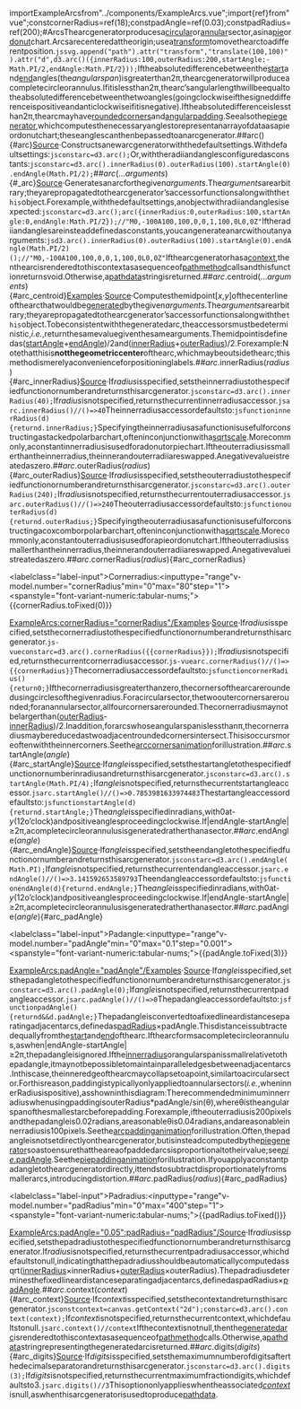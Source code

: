 <scriptsetup>importExampleArcsfrom"../components/ExampleArcs.vue";import{ref}from"vue";constcornerRadius=ref(18);constpadAngle=ref(0.03);constpadRadius=ref(200);</script>#ArcsThearcgeneratorproducesa[circular](https://en.wikipedia.org/wiki/Circular_sector)or[annular](https://en.wikipedia.org/wiki/Annulus_(mathematics))sector,asina[pie](https://observablehq.com/@d3/pie-chart/2?intent=fork)or[donut](https://observablehq.com/@d3/donut-chart/2?intent=fork)chart.Arcsarecenteredattheorigin;usea[transform](http://www.w3.org/TR/SVG/coords.html#TransformAttribute)tomovethearctoadifferentposition.```jssvg.append("path").attr("transform","translate(100,100)").attr("d",d3.arc()({innerRadius:100,outerRadius:200,startAngle:-Math.PI/2,endAngle:Math.PI/2}));```Iftheabsolutedifferencebetweenthe[start](#arc_startAngle)and[end](#arc_endAngle)angles(the*angularspan*)isgreaterthan2π,thearcgeneratorwillproduceacompletecircleorannulus.Ifitislessthan2π,thearc’sangularlengthwillbeequaltotheabsolutedifferencebetweenthetwoangles(goingclockwiseifthesigneddifferenceispositiveandanticlockwiseifitisnegative).Iftheabsolutedifferenceislessthan2π,thearcmayhave[roundedcorners](#arc_cornerRadius)and[angularpadding](#arc_padAngle).Seealsothe[piegenerator](./pie.md),whichcomputesthenecessaryanglestorepresentanarrayofdataasapieordonutchart;theseanglescanthenbepassedtoanarcgenerator.##arc(){#arc}[Source](https://github.com/d3/d3-shape/blob/main/src/arc.js)·Constructsanewarcgeneratorwiththedefaultsettings.Withdefaultsettings:```jsconstarc=d3.arc();```Or,withtheradiiandanglesconfiguredasconstants:```jsconstarc=d3.arc().innerRadius(0).outerRadius(100).startAngle(0).endAngle(Math.PI/2);```##*arc*(...*arguments*){#_arc}[Source](https://github.com/d3/d3-shape/blob/main/src/arc.js)·Generatesanarcforthegiven*arguments*.The*arguments*arearbitrary;theyarepropagatedtothearcgenerator’saccessorfunctionsalongwiththe`this`object.Forexample,withthedefaultsettings,anobjectwithradiiandanglesisexpected:```jsconstarc=d3.arc();arc({innerRadius:0,outerRadius:100,startAngle:0,endAngle:Math.PI/2});//"M0,-100A100,100,0,0,1,100,0L0,0Z"```Iftheradiiandanglesareinsteaddefinedasconstants,youcangenerateanarcwithoutanyarguments:```jsd3.arc().innerRadius(0).outerRadius(100).startAngle(0).endAngle(Math.PI/2)();//"M0,-100A100,100,0,0,1,100,0L0,0Z"```Ifthearcgeneratorhasa[context](#arc_context),thenthearcisrenderedtothiscontextasasequenceof[pathmethod](http://www.w3.org/TR/2dcontext/#canvaspathmethods)callsandthisfunctionreturnsvoid.Otherwise,a[pathdata](http://www.w3.org/TR/SVG/paths.html#PathData)stringisreturned.##*arc*.centroid(...*arguments*){#arc_centroid}[Examples](https://observablehq.com/@d3/pie-settings)·[Source](https://github.com/d3/d3-shape/blob/main/src/arc.js)·Computesthemidpoint[*x*,*y*]ofthecenterlineofthearcthatwouldbe[generated](#_arc)bythegiven*arguments*.The*arguments*arearbitrary;theyarepropagatedtothearcgenerator’saccessorfunctionsalongwiththe`this`object.Tobeconsistentwiththegeneratedarc,theaccessorsmustbedeterministic,*i.e.*,returnthesamevaluegiventhesamearguments.Themidpointisdefinedas([startAngle](#arc_startAngle)+[endAngle](#arc_endAngle))/2and([innerRadius](#arc_innerRadius)+[outerRadius](#arc_outerRadius))/2.Forexample:Notethatthisis**notthegeometriccenter**ofthearc,whichmaybeoutsidethearc;thismethodismerelyaconvenienceforpositioninglabels.##*arc*.innerRadius(*radius*){#arc_innerRadius}[Source](https://github.com/d3/d3-shape/blob/main/src/arc.js)·If*radius*isspecified,setstheinnerradiustothespecifiedfunctionornumberandreturnsthisarcgenerator.```jsconstarc=d3.arc().innerRadius(40);```If*radius*isnotspecified,returnsthecurrentinnerradiusaccessor.```jsarc.innerRadius()//()=>40```Theinnerradiusaccessordefaultsto:```jsfunctioninnerRadius(d){returnd.innerRadius;}```Specifyingtheinnerradiusasafunctionisusefulforconstructingastackedpolarbarchart,ofteninconjunctionwitha[sqrtscale](../d3-scale/pow.md).Morecommonly,aconstantinnerradiusisusedforadonutorpiechart.Iftheouterradiusissmallerthantheinnerradius,theinnerandouterradiiareswapped.Anegativevalueistreatedaszero.##*arc*.outerRadius(*radius*){#arc_outerRadius}[Source](https://github.com/d3/d3-shape/blob/main/src/arc.js)·If*radius*isspecified,setstheouterradiustothespecifiedfunctionornumberandreturnsthisarcgenerator.```jsconstarc=d3.arc().outerRadius(240);```If*radius*isnotspecified,returnsthecurrentouterradiusaccessor.```jsarc.outerRadius()//()=>240```Theouterradiusaccessordefaultsto:```jsfunctionouterRadius(d){returnd.outerRadius;}```Specifyingtheouterradiusasafunctionisusefulforconstructingacoxcomborpolarbarchart,ofteninconjunctionwitha[sqrtscale](../d3-scale/pow.md).Morecommonly,aconstantouterradiusisusedforapieordonutchart.Iftheouterradiusissmallerthantheinnerradius,theinnerandouterradiiareswapped.Anegativevalueistreatedaszero.##*arc*.cornerRadius(*radius*){#arc_cornerRadius}<p><labelclass="label-input"><span>Cornerradius:</span><inputtype="range"v-model.number="cornerRadius"min="0"max="80"step="1"><spanstyle="font-variant-numeric:tabular-nums;">{{cornerRadius.toFixed(0)}}</span></label></p><ExampleArcs:cornerRadius="cornerRadius"/>[Examples](https://observablehq.com/@d3/pie-settings)·[Source](https://github.com/d3/d3-shape/blob/main/src/arc.js)·If*radius*isspecified,setsthecornerradiustothespecifiedfunctionornumberandreturnsthisarcgenerator.```js-vueconstarc=d3.arc().cornerRadius({{cornerRadius}});```If*radius*isnotspecified,returnsthecurrentcornerradiusaccessor.```js-vuearc.cornerRadius()//()=>{{cornerRadius}}```Thecornerradiusaccessordefaultsto:```jsfunctioncornerRadius(){return0;}```Ifthecornerradiusisgreaterthanzero,thecornersofthearcareroundedusingcirclesofthegivenradius.Foracircularsector,thetwooutercornersarerounded;foranannularsector,allfourcornersarerounded.Thecornerradiusmaynotbelargerthan([outerRadius](#arc_outerRadius)-[innerRadius](#arc_innerRadius))/2.Inaddition,forarcswhoseangularspanislessthanπ,thecornerradiusmaybereducedastwoadjacentroundedcornersintersect.Thisisoccursmoreoftenwiththeinnercorners.Seethe[arccornersanimation](https://observablehq.com/@d3/arc-corners)forillustration.##*arc*.startAngle(*angle*){#arc_startAngle}[Source](https://github.com/d3/d3-shape/blob/main/src/arc.js)·If*angle*isspecified,setsthestartangletothespecifiedfunctionornumberinradiusandreturnsthisarcgenerator.```jsconstarc=d3.arc().startAngle(Math.PI/4);```If*angle*isnotspecified,returnsthecurrentstartangleaccessor.```jsarc.startAngle()//()=>0.7853981633974483```Thestartangleaccessordefaultsto:```jsfunctionstartAngle(d){returnd.startAngle;}```The*angle*isspecifiedinradians,with0at-*y*(12o’clock)andpositiveanglesproceedingclockwise.If|endAngle-startAngle|≥2π,acompletecircleorannulusisgeneratedratherthanasector.##*arc*.endAngle(*angle*){#arc_endAngle}[Source](https://github.com/d3/d3-shape/blob/main/src/arc.js)·If*angle*isspecified,setstheendangletothespecifiedfunctionornumberandreturnsthisarcgenerator.```jsconstarc=d3.arc().endAngle(Math.PI);```If*angle*isnotspecified,returnsthecurrentendangleaccessor.```jsarc.endAngle()//()=>3.141592653589793```Theendangleaccessordefaultsto:```jsfunctionendAngle(d){returnd.endAngle;}```The*angle*isspecifiedinradians,with0at-*y*(12o’clock)andpositiveanglesproceedingclockwise.If|endAngle-startAngle|≥2π,acompletecircleorannulusisgeneratedratherthanasector.##*arc*.padAngle(*angle*){#arc_padAngle}<p><labelclass="label-input"><span>Padangle:</span><inputtype="range"v-model.number="padAngle"min="0"max="0.1"step="0.001"><spanstyle="font-variant-numeric:tabular-nums;">{{padAngle.toFixed(3)}}</span></label></p><ExampleArcs:padAngle="padAngle"/>[Examples](https://observablehq.com/@d3/pie-settings)·[Source](https://github.com/d3/d3-shape/blob/main/src/arc.js)·If*angle*isspecified,setsthepadangletothespecifiedfunctionornumberandreturnsthisarcgenerator.```jsconstarc=d3.arc().padAngle(0);```If*angle*isnotspecified,returnsthecurrentpadangleaccessor.```jsarc.padAngle()//()=>0```Thepadangleaccessordefaultsto:```jsfunctionpadAngle(){returnd&&d.padAngle;}```Thepadangleisconvertedtoafixedlineardistanceseparatingadjacentarcs,definedas[padRadius](#arc_padRadius)×padAngle.Thisdistanceissubtractedequallyfromthe[start](#arc_startAngle)and[end](#arc_endAngle)ofthearc.Ifthearcformsacompletecircleorannulus,aswhen|endAngle-startAngle|≥2π,thepadangleisignored.Ifthe[innerradius](#arc_innerRadius)orangularspanissmallrelativetothepadangle,itmaynotbepossibletomaintainparalleledgesbetweenadjacentarcs.Inthiscase,theinneredgeofthearcmaycollapsetoapoint,similartoacircularsector.Forthisreason,paddingistypicallyonlyappliedtoannularsectors(*i.e.*,wheninnerRadiusispositive),asshowninthisdiagram:TherecommendedminimuminnerradiuswhenusingpaddingisouterRadius\*padAngle/sin(θ),whereθistheangularspanofthesmallestarcbeforepadding.Forexample,iftheouterradiusis200pixelsandthepadangleis0.02radians,areasonableθis0.04radians,andareasonableinnerradiusis100pixels.Seethe[arcpaddinganimation](https://observablehq.com/@d3/arc-pad-angle)forillustration.Often,thepadangleisnotsetdirectlyonthearcgenerator,butisinsteadcomputedbythe[piegenerator](./pie.md)soastoensurethattheareaofpaddedarcsisproportionaltotheirvalue;see[*pie*.padAngle](./pie.md#pie_padAngle).Seethe[piepaddinganimation](https://observablehq.com/@d3/arc-pad-angle)forillustration.Ifyouapplyaconstantpadangletothearcgeneratordirectly,ittendstosubtractdisproportionatelyfromsmallerarcs,introducingdistortion.##*arc*.padRadius(*radius*){#arc_padRadius}<p><labelclass="label-input"><span>Padradius:</span><inputtype="range"v-model.number="padRadius"min="0"max="400"step="1"><spanstyle="font-variant-numeric:tabular-nums;">{{padRadius.toFixed()}}</span></label></p><ExampleArcs:padAngle="0.05":padRadius="padRadius"/>[Source](https://github.com/d3/d3-shape/blob/main/src/arc.js)·If*radius*isspecified,setsthepadradiustothespecifiedfunctionornumberandreturnsthisarcgenerator.If*radius*isnotspecified,returnsthecurrentpadradiusaccessor,whichdefaultstonull,indicatingthatthepadradiusshouldbeautomaticallycomputedassqrt([innerRadius](#arc_innerRadius)×innerRadius+[outerRadius](#arc_outerRadius)×outerRadius).Thepadradiusdeterminesthefixedlineardistanceseparatingadjacentarcs,definedaspadRadius×[padAngle](#arc_padAngle).##*arc*.context(*context*){#arc_context}[Source](https://github.com/d3/d3-shape/blob/main/src/arc.js)·If*context*isspecified,setsthecontextandreturnsthisarcgenerator.```jsconstcontext=canvas.getContext("2d");constarc=d3.arc().context(context);```If*context*isnotspecified,returnsthecurrentcontext,whichdefaultstonull.```jsarc.context()//context```Ifthecontextisnotnull,thenthe[generatedarc](#_arc)isrenderedtothiscontextasasequenceof[pathmethod](http://www.w3.org/TR/2dcontext/#canvaspathmethods)calls.Otherwise,a[pathdata](http://www.w3.org/TR/SVG/paths.html#PathData)stringrepresentingthegeneratedarcisreturned.##*arc*.digits(*digits*){#arc_digits}[Source](https://github.com/d3/d3-shape/blob/main/src/arc.js)·If*digits*isspecified,setsthemaximumnumberofdigitsafterthedecimalseparatorandreturnsthisarcgenerator.```jsconstarc=d3.arc().digits(3);```If*digits*isnotspecified,returnsthecurrentmaximumfractiondigits,whichdefaultsto3.```jsarc.digits()//3```Thisoptiononlyapplieswhentheassociated[*context*](#arc_context)isnull,aswhenthisarcgeneratorisusedtoproduce[pathdata](http://www.w3.org/TR/SVG/paths.html#PathData).